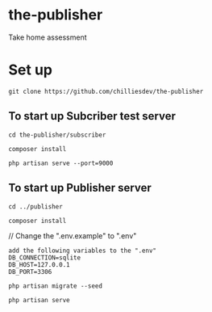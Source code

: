 # the-publisher
Take home assessment

# Set up
```
git clone https://github.com/chilliesdev/the-publisher
```

## To start up Subcriber test server
```
cd the-publisher/subscriber

composer install

php artisan serve --port=9000
```

## To start up Publisher server
```
cd ../publisher

composer install
```
// Change the ".env.example" to ".env"

```
add the following variables to the ".env"
DB_CONNECTION=sqlite
DB_HOST=127.0.0.1
DB_PORT=3306

php artisan migrate --seed 

php artisan serve
```
